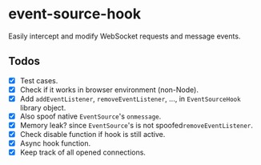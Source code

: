 # event-source-hook

Easily intercept and modify WebSocket requests and message events.

## Todos

- [x] Test cases.
- [x] Check if it works in browser environment (non-Node).
- [x] Add `addEventListener`, `removeEventListener`, ..., in `EventSourceHook` library object.
- [x] Also spoof native `EventSource`'s `onmessage`.
- [x] Memory leak? since `EventSource`'s is not spoofed`removeEventListener`.
- [x] Check disable function if hook is still active.
- [x] Async hook function.
- [x] Keep track of all opened connections.
